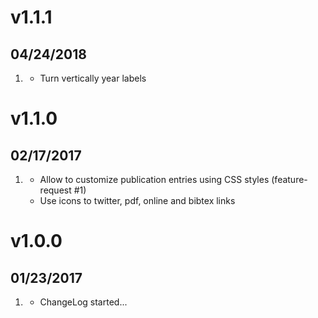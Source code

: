 # v1.1.1
## 04/24/2018

1. [](#improved)
    * Turn vertically year labels

# v1.1.0
## 02/17/2017

1. [](#new)
    * Allow to customize publication entries using CSS styles (feature-request #1)
    * Use icons to twitter, pdf, online and bibtex links

# v1.0.0
## 01/23/2017

1. [](#new)
    * ChangeLog started...
